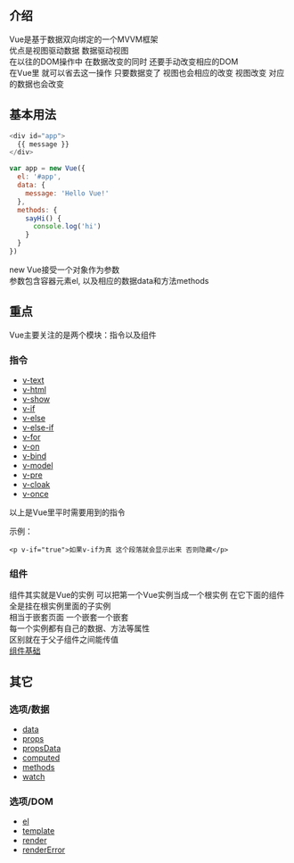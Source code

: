 ## 介绍
Vue是基于数据双向绑定的一个MVVM框架<br>
优点是视图驱动数据 数据驱动视图<br>
在以往的DOM操作中 在数据改变的同时 还要手动改变相应的DOM<br>
在Vue里 就可以省去这一操作 只要数据变了 视图也会相应的改变 视图改变 对应的数据也会改变<br>

## 基本用法
```js
<div id="app">
  {{ message }}
</div>

var app = new Vue({
  el: '#app',
  data: {
    message: 'Hello Vue!'
  },
  methods: {
    sayHi() {
      console.log('hi')
    }
  }
})

```
new Vue接受一个对象作为参数<br>
参数包含容器元素el, 以及相应的数据data和方法methods<br>


## 重点
Vue主要关注的是两个模块：指令以及组件

### 指令
* [v-text](https://cn.vuejs.org/v2/api/#v-text)
* [v-html](https://cn.vuejs.org/v2/api/#v-html)
* [v-show](https://cn.vuejs.org/v2/api/#v-show)
* [v-if](https://cn.vuejs.org/v2/api/#v-if)
* [v-else](https://cn.vuejs.org/v2/api/#v-else)
* [v-else-if](https://cn.vuejs.org/v2/api/#v-else-if)
* [v-for](https://cn.vuejs.org/v2/api/#v-for)
* [v-on](https://cn.vuejs.org/v2/api/#v-on)
* [v-bind](https://cn.vuejs.org/v2/api/#v-bind)
* [v-model](https://cn.vuejs.org/v2/api/#v-model)
* [v-pre](https://cn.vuejs.org/v2/api/#v-pre)
* [v-cloak](https://cn.vuejs.org/v2/api/#v-cloak)
* [v-once](https://cn.vuejs.org/v2/api/#v-once)

以上是Vue里平时需要用到的指令

示例：
```
<p v-if="true">如果v-if为真 这个段落就会显示出来 否则隐藏</p>
```

### 组件
组件其实就是Vue的实例 可以把第一个Vue实例当成一个根实例 在它下面的组件全是挂在根实例里面的子实例<br>
相当于嵌套页面 一个嵌套一个嵌套<br>
每一个实例都有自己的数据、方法等属性<br>
区别就在于父子组件之间能传值<br>
[组件基础](https://cn.vuejs.org/v2/guide/components-registration.html)

## 其它
### 选项/数据
* [data](https://cn.vuejs.org/v2/api/#data)
* [props](https://cn.vuejs.org/v2/api/#props)
* [propsData](https://cn.vuejs.org/v2/api/#propsData)
* [computed](https://cn.vuejs.org/v2/api/#computed)
* [methods](https://cn.vuejs.org/v2/api/#methods)
* [watch](https://cn.vuejs.org/v2/api/#watch)

### 选项/DOM
* [el](https://cn.vuejs.org/v2/api/#el)
* [template](https://cn.vuejs.org/v2/api/#template)
* [render](https://cn.vuejs.org/v2/api/#render)
* [renderError](https://cn.vuejs.org/v2/api/#renderError)
